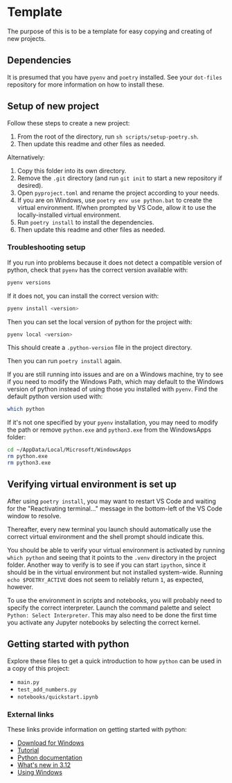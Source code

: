 # Template

The purpose of this is to be a template for easy copying and creating of new projects.

## Dependencies

It is presumed that you have `pyenv` and `poetry` installed. See your `dot-files` repository for more information on how to install these.

## Setup of new project

Follow these steps to create a new project:

1. From the root of the directory, run `sh scripts/setup-poetry.sh`.
2. Then update this readme and other files as needed.

Alternatively:

1. Copy this folder into its own directory.
2. Remove the `.git` directory (and run `git init` to start a new repository if desired).
3. Open `pyproject.toml` and rename the project according to your needs.
4. If you are on Windows, use `poetry env use python.bat` to create the virtual environment. If/when prompted by VS Code, allow it to use the locally-installed virtual environment.
5. Run `poetry install` to install the dependencies.
6. Then update this readme and other files as needed.

### Troubleshooting setup

If you run into problems because it does not detect a compatible version of python, check that `pyenv` has the correct version available with:

```sh
pyenv versions
```

If it does not, you can install the correct version with:

```sh
pyenv install <version>
```

Then you can set the local version of python for the project with:

```sh
pyenv local <version>
```

This should create a `.python-version` file in the project directory.

Then you can run `poetry install` again.

If you are still running into issues and are on a Windows machine, try to see if you need to modify the Windows Path, which may default to the Windows version of python instead of using those you installed with `pyenv`. Find the default python version used with:

```sh
which python
```

If it's not one specified by your `pyenv` installation, you may need to modify the path or remove `python.exe` and `python3.exe` from the WindowsApps folder:

```sh
cd ~/AppData/Local/Microsoft/WindowsApps
rm python.exe
rm python3.exe
```

## Verifying virtual environment is set up

After using `poetry install`, you may want to restart VS Code and waiting for the "Reactivating terminal..." message in the bottom-left of the VS Code window to resolve.

Thereafter, every new terminal you launch should automatically use the correct virtual environment and the shell prompt should indicate this.

You should be able to verify your virtual environment is activated by running `which python` and seeing that it points to the `.venv` directory in the project folder. Another way to verify is to see if you can start `ipython`, since it should be in the virtual environment but not installed system-wide. Running `echo $POETRY_ACTIVE` does not seem to reliably return `1`, as expected, however.

To use the environment in scripts and notebooks, you will probably need to specify the correct interpreter. Launch the command palette and select `Python: Select Interpreter`. This may also need to be done the first time you activate any Jupyter notebooks by selecting the correct kernel.

## Getting started with python

Explore these files to get a quick introduction to how `python` can be used in a copy of this project:

- `main.py`
- `test_add_numbers.py`
- `notebooks/quickstart.ipynb`

### External links

These links provide information on getting started with python:

- [Download for Windows](https://www.python.org/downloads/windows/)
- [Tutorial](https://docs.python.org/3.12/tutorial/index.html)
- [Python documentation](https://docs.python.org/3.12/index.html)
- [What's new in 3.12](https://docs.python.org/3.12/whatsnew/3.12.html)
- [Using Windows](https://docs.python.org/3.12/using/windows.html)
